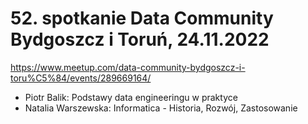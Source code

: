 ﻿# 52. spotkanie Data Community Bydgoszcz i Toruń, 24.11.2022

https://www.meetup.com/data-community-bydgoszcz-i-toru%C5%84/events/289669164/


- Piotr Balik: Podstawy data engineeringu w praktyce
- Natalia Warszewska: Informatica - Historia, Rozwój, Zastosowanie 
